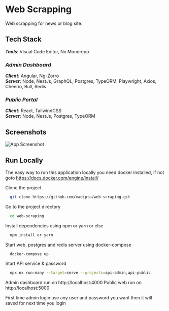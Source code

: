 
# Web Scrapping

Web scrapping for news or blog site.


## Tech Stack

***Tools***: Visual Code Editor, Nx Monorepo


### *Admin Dashboard*

***Client:*** Angular, Ng-Zorro  
***Server:*** Node, NestJs, GraphQL, Postgres, TypeORM, Playwright, Axios, Cheerio, Bull, Redis

### *Public Portal*

***Client:*** React, TailwindCSS  
***Server:*** Node, NestJs, Postgres, TypeORM


## Screenshots

![App Screenshot](https://via.placeholder.com/468x300?text=App+Screenshot+Here)

  
## Run Locally

The easy way to run this application locally you need docker installed, if not goto 
https://docs.docker.com/engine/install/

Clone the project

```bash
  git clone https://github.com/madipta/web-scraping.git
```

Go to the project directory

```bash
  cd web-scraping
```

Install dependencies using npm or yarn or else

```bash
  npm install or yarn
```

Start web, postgres and redis server using docker-compose

```bash
  docker-compose up
```

Start API service
& password 
```bash
  npx nx run-many --target=serve --projects=api-admin,api-public
```

Admin dashboard run on http://localhost:4000
Public web run on http://localhost:5000

First time admin login use any user and password you want then it will saved for next time you login


